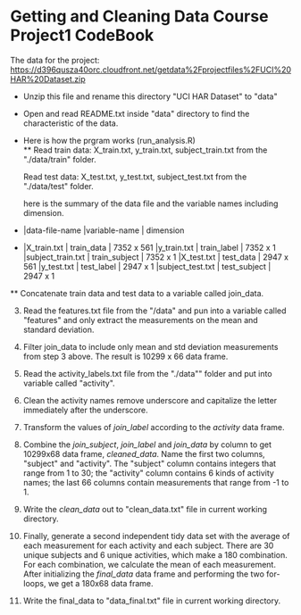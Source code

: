 Getting and Cleaning Data Course 
Project1  CodeBook
=================================================

The data for the project:  
https://d396qusza40orc.cloudfront.net/getdata%2Fprojectfiles%2FUCI%20HAR%20Dataset.zip  

* Unzip this file and rename this directory "UCI HAR Dataset" to "data" 
* Open and read README.txt inside "data" directory to find the characteristic of the data. 

* Here is how the prgram works (run_analysis.R)  
 ** Read train data: 
    X_train.txt, y_train.txt, subject_train.txt from the "./data/train" folder. 
    
    Read test data:
    X_test.txt, y_test.txt, subject_test.txt from the "./data/test" folder. 
    
    here is the summary of the data file and the variable names including dimension. 
    
    
-
    |data-file-name      |variable-name   | dimension

-
    |X_train.txt         |  train_data      |  7352 x 561
    |y_train.txt	     |  train_label	    |  7352 x 1
    |subject_train.txt	 |  train_subject   |  7352 x 1
    |X_test.txt	         |  test_data	    |  2947 x 561
    |y_test.txt	         |  test_label	    |  2947 x 1
    |subject_test.txt	 |  test_subject	|  2947 x 1

 ** Concatenate train data and test data to a variable called join_data. 
 
 3. Read the features.txt file from the "/data" and pun into a variable called "features" and only extract the measurements on the mean and standard deviation. 
 
 4. Filter join_data to include only mean and std deviation measurements from step 3 above. The result is 10299 x 66 data frame. 

 5. Read the activity_labels.txt file from the "./data"" folder and put into variable called "activity". 
 
 6. Clean the activity names remove underscore and capitalize the letter immediately after the underscore.  
 
 7. Transform the values of *join_label* according to the *activity* data frame. 
 
 8. Combine the *join_subject*, *join_label* and *join_data* by column to get 10299x68 data frame, *cleaned_data*. Name the first two columns, "subject" and "activity". The "subject" column contains integers that range from 1 to 30; the "activity" column contains 6 kinds of activity names; the last 66 columns contain measurements that range from -1 to 1.  
 
 9. Write the *clean_data* out to "clean_data.txt" file in current working directory.  
 
 10. Finally, generate a second independent tidy data set with the average of each measurement for each activity and each subject. There are 30 unique subjects and 6 unique activities, which make a 180 combination. For each combination, we calculate the mean of each measurement. After initializing the *final_data* data frame and performing the two for-loops, we get a 180x68 data frame.
 
 12. Write the final_data to "data_final.txt" file in current working directory. 
 
